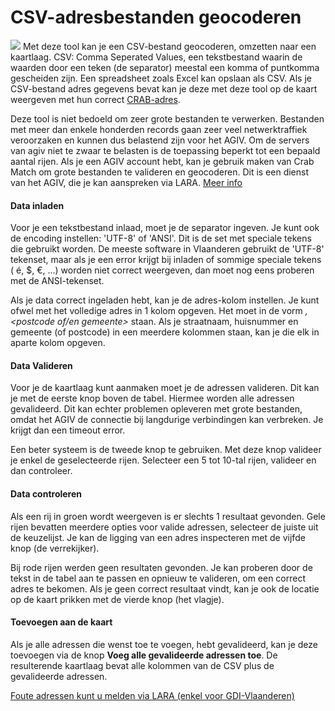 CSV-adresbestanden geocoderen
=============================

![](../images/geopuntBatch24x24.png)  Met deze tool kan je een CSV-bestand geocoderen, omzetten naar een kaartlaag. CSV: Comma Seperated Values, een tekstbestand waarin de waarden door een teken (de separator) meestal een komma of puntkomma gescheiden zijn.
Een spreadsheet zoals Excel kan opslaan als CSV. Als je CSV-bestand adres gegevens bevat kan je deze met deze tool op de kaart weergeven met hun correct [CRAB-adres](http://www.agiv.be/gis/projecten/?catid=34).

Deze tool is niet bedoeld om zeer grote bestanden te verwerken. Bestanden met meer dan enkele honderden records gaan zeer veel netwerktraffiek veroorzaken en kunnen dus belastend zijn voor het AGIV. Om de servers van agiv niet te zwaar te belasten is de toepassing beperkt tot een bepaald aantal rijen. 
Als je een AGIV account hebt, kan je gebruik maken van Crab Match om grote bestanden te valideren en geocoderen. Dit is een dienst van het AGIV, die je kan aanspreken via LARA. [Meer info](https://help.agiv.be/Categories/Details/213-Crab_Match_valideer_en_verrijk_je_adressenbestand)

#### Data inladen

Voor je een tekstbestand inlaad, moet je de separator ingeven. Je kunt ook de encoding instellen: 'UTF-8' of 'ANSI'. Dit is de set met speciale tekens die gebruikt worden. De meeste software in Vlaanderen gebruikt de 'UTF-8' tekenset, maar als je een error krijgt bij inladen of sommige speciale tekens ( é, $, €, ...) worden niet correct weergeven, dan moet nog eens proberen met de ANSI-tekenset.

Als je data correct ingeladen hebt, kan je de adres-kolom instellen. 
Je kunt ofwel met het volledige adres in 1 kolom opgeven. Het moet in de vorm *<straat> <nr>, <postcode of/en gemeente>* staan. 
Als je straatnaam, huisnummer en gemeente (of postcode) in een meerdere kolommen staan, kan je die elk in aparte kolom opgeven.

#### Data Valideren

Voor je de kaartlaag kunt aanmaken moet je de adressen valideren. Dit kan je met de eerste knop boven de tabel. Hiermee worden alle adressen gevalideerd. Dit kan echter problemen opleveren met grote bestanden, omdat het AGIV de connectie bij langdurige verbindingen kan verbreken. Je krijgt dan een timeout error. 

Een beter systeem is de tweede knop te gebruiken. Met deze knop valideer je enkel de geselecteerde rijen. Selecteer een 5 tot 10-tal rijen, valideer en dan controleer. 

#### Data controleren

Als een rij in groen wordt weergeven is er slechts 1 resultaat gevonden. Gele rijen bevatten meerdere opties voor valide adressen, selecteer de juiste uit de keuzelijst.  Je kan de ligging van een adres inspecteren met de vijfde knop (de verrekijker).

Bij rode rijen werden geen resultaten gevonden. Je kan proberen door de tekst in de tabel aan te passen en opnieuw te valideren, om een correct adres te bekomen. Als je geen correct resultaat vindt, kan je ook de locatie op de kaart prikken met de vierde knop (het vlagje). 

#### Toevoegen aan de kaart

Als je alle adressen die wenst toe te voegen, hebt gevalideerd, kan je deze toevoegen via de knop **Voeg alle gevalideerde adressen toe**. De resulterende kaartlaag bevat alle kolommen van de CSV plus de gevalideerde adressen.

<!-- ![](images/geopunt4qgisBatchGeocode.gif "CSV-adresbestanden geocoderen")
 -->
[Foute adressen kunt u melden via LARA (enkel voor GDI-Vlaanderen)](http://crab.agiv.be/Lara) 
